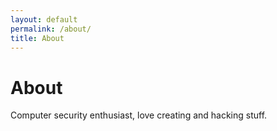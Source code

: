 ```yaml
---
layout: default
permalink: /about/
title: About
---
```


# About

Computer security enthusiast, love creating and hacking stuff.
